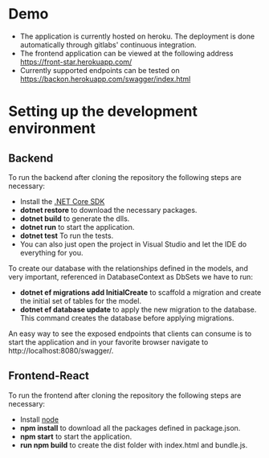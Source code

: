 # Demo
* The application is currently hosted on heroku. The deployment is done automatically through gitlabs' continuous integration.
* The frontend application can be viewed at the following address https://front-star.herokuapp.com/
* Currently supported endpoints can be tested on https://backon.herokuapp.com/swagger/index.html

# Setting up the development environment
## Backend

To run the backend after cloning the repository the following steps are necessary:
* Install the [.NET Core SDK](https://www.microsoft.com/net/download/windows) 
* **dotnet restore** to download the necessary packages.
* **dotnet build** to generate the dlls.
* **dotnet run** to start the application.
* **dotnet test** To run the tests.
* You can also just open the project in Visual Studio and let the IDE do everything for you.

To create our database with the relationships defined in the models, and very important, referenced in DatabaseContext as DbSets we have to run:
* **dotnet ef migrations add InitialCreate** to scaffold a migration and create the initial set of tables for the model.
* **dotnet ef database update** to apply the new migration to the database. This command creates the database before applying migrations.

An easy way to see the exposed endpoints that clients can consume is to start the application and in your favorite browser navigate to http://localhost:8080/swagger/.

## Frontend-React
To run the frontend after cloning the repository the following steps are necessary:
* Install [node](https://nodejs.org/en/download/current/)
* **npm install** to download all the packages defined in package.json.
* **npm start** to start the application.
* **run npm build** to create the dist folder with index.html and bundle.js.
